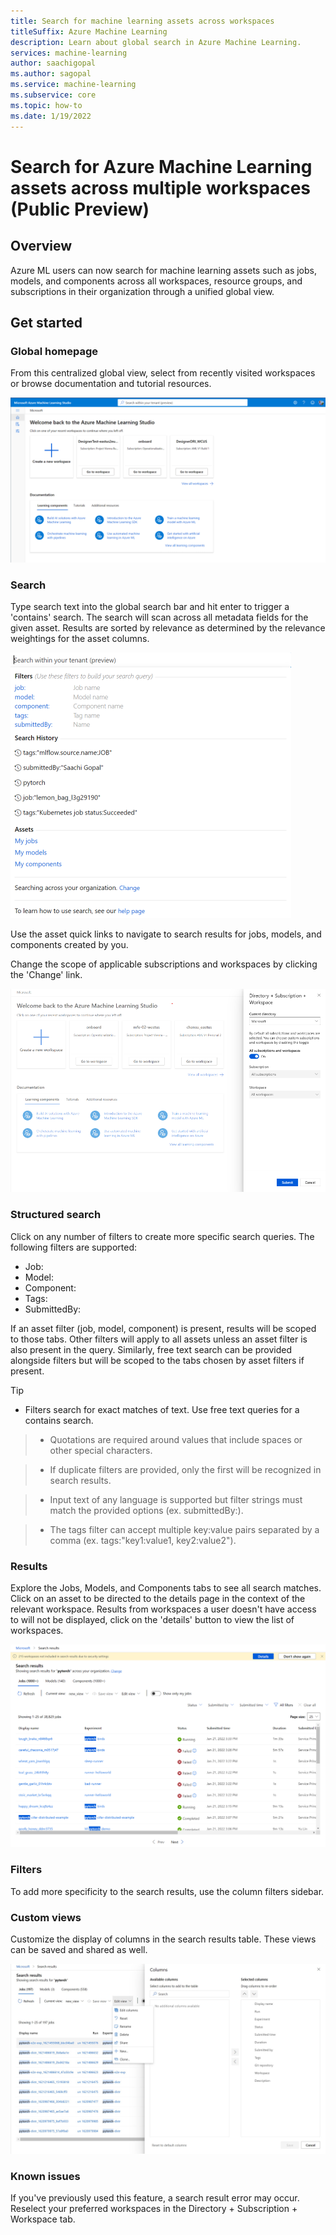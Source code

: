 ```yaml
---
title: Search for machine learning assets across workspaces
titleSuffix: Azure Machine Learning
description: Learn about global search in Azure Machine Learning.
services: machine-learning
author: saachigopal
ms.author: sagopal
ms.service: machine-learning
ms.subservice: core
ms.topic: how-to
ms.date: 1/19/2022
---
```


# Search for Azure Machine Learning assets across multiple workspaces (Public Preview)

## Overview 

Azure ML users can now search for machine learning assets such as jobs, models, and components across all workspaces, resource groups, and subscriptions in their organization through a unified global view. 


## Get started 

### Global homepage 

From this centralized global view, select from recently visited workspaces or browse documentation and tutorial resources.

![Screenshot showing the global view homepage.](./media/how-to-search-cross-workspace/global-home.png)

### Search

Type search text into the global search bar and hit enter to trigger a 'contains' search.
The search will scan across all metadata fields for the given asset. Results are sorted by relevance as determined by the relevance weightings for the asset columns. 

![Screenshot showing the search bar experience.](./media/how-to-search-cross-workspace/search-bar.png)

Use the asset quick links to navigate to search results for jobs, models, and components created by you. 

Change the scope of applicable subscriptions and workspaces by clicking the 'Change' link. 

![Screenshot showing how to change scope of workspaces and subscriptions reflected in results.](./media/how-to-search-cross-workspace/settings.png)


### Structured search 

Click on any number of filters to create more specific search queries.  The following filters are supported:
* Job: 
* Model:
* Component:
* Tags:
* SubmittedBy: 

If an asset filter (job, model, component) is present, results will be scoped to those tabs. Other filters will apply to all assets unless an asset filter is also present in the query. Similarly, free text search can be provided alongside filters but will be scoped to the tabs chosen by asset filters if present. 

> [!TIP] 
> * Filters search for exact matches of text. Use free text queries for a contains search.

> * Quotations are required around values that include spaces or other special characters.  

> * If duplicate filters are provided, only the first will be recognized in search results. 

> * Input text of any language is supported but filter strings must match the provided options (ex. submittedBy:).

> * The tags filter can accept multiple key:value pairs separated by a comma (ex. tags:"key1:value1, key2:value2").


### Results

Explore the Jobs, Models, and Components tabs to see all search matches. Click on an asset to be directed to the details page in the context of the relevant workspace. Results from workspaces a user doesn't have access to will not be displayed, click on the 'details' button to view the list of workspaces.

![Screenshot showing search results of query.](./media/how-to-search-cross-workspace/results.png)

### Filters

To add more specificity to the search results, use the column filters sidebar. 

### Custom views

Customize the display of columns in the search results table. These views can be saved and shared as well. 

![Screenshot showing how to create custom column views on the search results page.](./media/how-to-search-cross-workspace/custom-views.jpg)


### Known issues

If you've previously used this feature, a search result error may occur. Reselect your preferred workspaces in the Directory + Subscription + Workspace tab.
